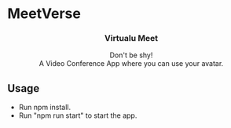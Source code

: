 # MeetVerse
<p align="center"> 
  <h3 align="center">Virtualu Meet</h3>

  <p align="center">
    Don't be shy!
    <br />  
     A Video Conference App where you can use your avatar.
    <br />
  </p>
</p>

<!-- TABLE OF CONTENTS -->

## Usage
* Run npm install.
* Run "npm run start" to start the app. 
 
